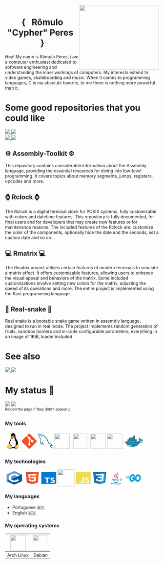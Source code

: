 <img align="right" width="260" height="210" src="CypherBoy.gif">

<h1 align="center">{ &nbsp; Rômulo "Cypher" Peres &nbsp; }</h1>

Hey! My name is Rômulo Peres, i am a computer enthusiast dedicated to software engineering and understanding the inner workings of computers. My interests extend to video games, skateboarding and music. When it comes to programming languages, C is my absolute favorite, to me there is nothing more powerful than it.

<h1>Some good repositories that you could like</h1>

<div>
   <a href="https://github.com/Romulo-Peres/Rclock">
      <img height="95px" src="https://github-readme-stats.vercel.app/api/pin/?username=Romulo-Peres&repo=Rclock&theme=tokyonight">
   </a>
   <a href="https://github.com/Romulo-Peres/Rmatrix">
      <img height="95px" src="https://github-readme-stats.vercel.app/api/pin/?username=Romulo-Peres&repo=Rmatrix&theme=tokyonight">
   </a>
   <br/>
   <a href="https://github.com/Romulo-Peres/Assembly-Toolkit">
      <img height="95px" src="https://github-readme-stats.vercel.app/api/pin/?username=Romulo-Peres&repo=Assembly-Toolkit&theme=tokyonight">
   </a>
   <a href="https://github.com/Romulo-Peres/Real-snake">
      <img height="95px" src="https://github-readme-stats.vercel.app/api/pin/?username=Romulo-Peres&repo=Real-snake&theme=tokyonight">
   </a>
</div>

<h2>⚙️ Assembly-Toolkit ⚙️</h2>
This repository contains considerable information about the Assembly language, providing the essential resources for diving into low-level programming. It covers topics about memory segments, jumps, registers, opcodes and more.

<h2>⌚ Rclock ⌚</h2>
The Rclock is a digital terminal clock for POSIX systems, fully customizable with colors and datetime features.
This repository is fully documented, for final users and for developers that may create new features or for maintenance reasons.
The included features of the Rclock are: customize the color of the components, optionally hide the date and the seconds, set a custom date and so on...

<!--<h2>❄️ Icewall ❄️</h2>
The icewall is a software written in C programming language that implements a firewall for Linux systems. This software tests incoming and outgoing network packets against defined rules, the result of the test defines if the packet must be dropped or allowed to continue torwards its destination. The icewall are divided into two programs, a kernel module, that actually filters all incoming and outgoing packets, and a controller, that acts as a front-end to define new rules, list them and so on.
-->

<h2>💻 Rmatrix 💻</h2>
The Rmatrix project utilizes certain features of modern terminals to simulate a matrix effect. It offers customizable features, allowing users to enhance the visual appeal and behaviors of the matrix. Some included customizations involve setting new colors for the matrix, adjusting the speed of its operations and more. The entire project is implemented using the Rust programming language.

<h2>🐍 Real-snake 🐍</h2>
Real snake is a bootable snake game written in assembly language, designed to run in real mode. The project implements random generation of fruits, sandbox borders and in-code configurable parameters, everything in an image of 1KiB, loader included.

<!--
<h2>Anemone 🐟</h2>
Anemone is a compact C library designed for the C programming language, with the ultimate aim of serving as a command-line argument parser. Currently, it effectively handles positional and optional arguments. The documentation for the project is available in the main README.md file and within specific issues marked with the 'documentation' label.
-->

# See also
<div>
   <a href="https://github.com/Romulo-Peres/Icewall">
      <img height="95px" src="https://github-readme-stats.vercel.app/api/pin/?username=Romulo-Peres&repo=Icewall&theme=tokyonight">
   </a>
   <a href="https://github.com/Romulo-Peres/stars">
      <img height="95px" src="https://github-readme-stats.vercel.app/api/pin/?username=Romulo-Peres&repo=stars&theme=tokyonight">
   </a>
</div>

<h1>My status 📖</h1>
<div>
   <img height="117px" src="https://github-readme-stats.vercel.app/api?username=Romulo-Peres&theme=tokyonight&show_icons=true">
   <img height="117px" src="https://github-readme-stats.vercel.app/api/top-langs/?username=Romulo-Peres&theme=tokyonight&layout=compact&langs_count=4&hide=javascript">
</div>
<sup>Reload the page if they didn't appear ;)</sup>

### My tools
<div>
   <img align="center" height="55" width="50" src="https://github.com/devicons/devicon/blob/master/icons/linux/linux-original.svg">
   <img align="center" height="50" width="50" src="https://github.com/devicons/devicon/blob/master/icons/git/git-original.svg">
   <img align="center" height="50" width="50" src="https://github.com/devicons/devicon/blob/master/icons/mysql/mysql-original.svg">
   <img align="center" height="50" width="50" src="./Github.png">
   &nbsp;
   <img align="center" height="50" width="45" src="https://nodejs.org/static/logos/jsIconGreen.svg">
   &nbsp;
   <img align="center" height="50" width="50" src="https://www.nasm.us/images/nasm.png">
   <img align="center" height="50" width="50" src="./redis-original.png">
   <img align="center" height="65" width="65" src="https://raw.githubusercontent.com/devicons/devicon/ca28c779441053191ff11710fe24a9e6c23690d6/icons/docker/docker-original.svg">
</div>

### My technologies
<div>
   <img align="center" height="45" width="60" src="https://github.com/devicons/devicon/blob/master/icons/c/c-original.svg">
   <img align="center" height="40" width="50" src="https://github.com/devicons/devicon/blob/master/icons/html5/html5-original.svg">
      <img align="center" height="40" width="50" src="https://raw.githubusercontent.com/devicons/devicon/6910f0503efdd315c8f9b858234310c06e04d9c0/icons/typescript/typescript-original.svg">
   <img align="center" height="55" width="55" src="Asm icon.png">
   <img align="center" height="40" width="50" src="https://raw.githubusercontent.com/devicons/devicon/master/icons/javascript/javascript-plain.svg">
   <img align="center" height="40" width="50" src="https://raw.githubusercontent.com/devicons/devicon/master/icons/css3/css3-original.svg">
   <img align="center" height="45" width="50" src="https://github.com/devicons/devicon/blob/master/icons/java/java-original.svg">
   <img align="center" height="52" width="52" src="./go-img.png">
</div>

### My languages
<ul>
   <li>Portuguese 🇧🇷</li>
   <li>English 🇺🇸</li>
</ul>

### My operating systems
| <img align="center" height="50" width="50" src="https://www.vectorlogo.zone/logos/archlinux/archlinux-icon.svg"> | <img align="center" height="50" width="50" src="https://cdn.worldvectorlogo.com/logos/debian-2.svg">   |
|:-------------:|:--------------:|
| Arch Linux         | Debian           |

<div>
   &nbsp;&nbsp;&nbsp;
   
   &nbsp;&nbsp;&nbsp;&nbsp;&nbsp;&nbsp;&nbsp;&nbsp;
   
</div>
